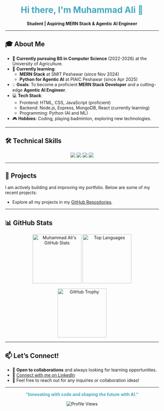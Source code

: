 <h1 align="center" style="color:#44a8c2;">Hi there, I'm Muhammad Ali 👋</h1>

<p align="center">
  <b>Student | Aspiring MERN Stack & Agentic AI Engineer</b>
</p>

---

## 🎓 About Me

- 🏫 **Currently pursuing BS in Computer Science** (2022-2026) at the University of Agriculture.
- 🌱 **Currently learning**:
  - **MERN Stack** at SMIT Peshawar (since Nov 2024)
  - **Python for Agentic AI** at PIAIC Peshawar (since Apr 2025)
- 💡 **Goals**: To become a proficient **MERN Stack Developer** and a cutting-edge **Agentic AI Engineer**.
- 💻 **Tech Stack**: 
  - Frontend: HTML, CSS, JavaScript (proficient)
  - Backend: Node.js, Express, MongoDB, React (currently learning)
  - Programming: Python (AI and ML)
- 🎮 **Hobbies**: Coding, playing badminton, exploring new technologies.

---

## 🛠️ Technical Skills

<p align="center">
  <img src="https://img.shields.io/badge/HTML5-%23E34F26.svg?style=flat&logo=html5&logoColor=white" />
  <img src="https://img.shields.io/badge/CSS3-%231572B6.svg?style=flat&logo=css3&logoColor=white" />
  <img src="https://img.shields.io/badge/JavaScript-%23F7DF1E.svg?style=flat&logo=javascript&logoColor=black" />
  <img src="https://img.shields.io/badge/Python-%233776AB.svg?style=flat&logo=python&logoColor=white" />
</p>

---

## 🚀 Projects

I am actively building and improving my portfolio. Below are some of my recent projects:

- Explore all my projects in my [GitHub Repositories](https://github.com/m0hammad-ali?tab=repositories).

---

## 📊 GitHub Stats

<p align="center">
  <img src="https://github-readme-stats.vercel.app/api?username=m0hammad-ali&show_icons=true&theme=tokyonight" alt="Muhammad Ali's GitHub Stats" height="160"/>
  <img src="https://github-readme-stats.vercel.app/api/top-langs/?username=m0hammad-ali&layout=compact&theme=tokyonight" alt="Top Languages" height="160"/>
</p>

<p align="center">
  <img src="https://github-profile-trophy.vercel.app/?username=m0hammad-ali&theme=tokyonight&row=1&column=4" alt="GitHub Trophy" height="160"/>
</p>

---


## 📫 Let’s Connect!

- 📝 **Open to collaborations** and always looking for learning opportunities. 
- 🔗 [Connect with me on LinkedIn](https://www.linkedin.com/in/muhammad-ali-42213432b/)
- 💬 Feel free to reach out for any inquiries or collaboration ideas!

---

<p align="center" style="color:#44a8c2;">
  <b>“Innovating with code and shaping the future with AI.”</b>
</p>
<p align="center">
  <img src="https://komarev.com/ghpvc/?username=m0hammad-ali&label=Profile%20Views&color=58A6FF&style=flat-square" alt="Profile Views" />
</p>
